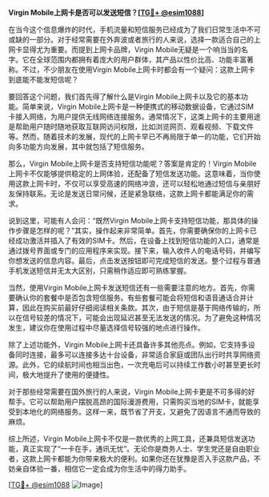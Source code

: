 **Virgin Mobile上网卡是否可以发送短信？[[TG💪+ @esim1088](https://t.me/s/esim1088)]**

在当今这个信息爆炸的时代，手机流量和短信服务已经成为了我们日常生活中不可或缺的一部分。对于经常需要在外奔波或者旅行的人来说，选择一款适合自己的上网卡显得尤为重要。而提到上网卡品牌，Virgin Mobile无疑是一个响当当的名字。它在全球范围内都拥有着庞大的用户群体，其产品以性价比高、功能丰富著称。不过，不少朋友在使用Virgin Mobile上网卡时都会有一个疑问：这款上网卡到底能不能发短信呢？

要回答这个问题，我们首先得了解什么是Virgin Mobile上网卡以及它的基本功能。简单来说，Virgin Mobile上网卡是一种便携式的移动数据设备，它通过SIM卡接入网络，为用户提供无线网络连接服务。通常情况下，这类上网卡的主要用途是帮助用户随时随地获取互联网访问权限，比如浏览网页、观看视频、下载文件等。然而，随着技术的发展，现代的上网卡早已不再局限于单一的功能，它们开始向多功能方向发展，其中就包括了短信服务。

那么，Virgin Mobile上网卡是否支持短信功能呢？答案是肯定的！Virgin Mobile上网卡不仅能够提供稳定的上网体验，还配备了短信发送功能。这意味着，当你使用这款上网卡时，不仅可以享受高速的网络冲浪，还可以轻松地通过短信与亲朋好友保持联系。无论是发送日常问候，还是紧急联络，这款上网卡都能满足你的需求。

说到这里，可能有人会问：“既然Virgin Mobile上网卡支持短信功能，那具体的操作步骤是怎样的呢？”其实，操作起来非常简单。首先，你需要确保你的上网卡已经成功激活并插入了有效的SIM卡。然后，在设备上找到短信功能的入口，通常是通过拨号界面或专门的应用程序来实现。接下来，输入收件人的电话号码，并编写你想发送的信息内容。最后，点击发送按钮即可完成短信的发送。整个过程与普通手机发送短信并无太大区别，只需稍作适应即可熟练掌握。

当然，使用Virgin Mobile上网卡发送短信还有一些需要注意的地方。首先，你需要确认你的套餐中是否包含短信服务。有些套餐可能会将短信和语音通话合并计算，因此在购买前最好仔细阅读相关条款。其次，由于短信是基于网络传输的，所以在信号较差的情况下，可能会出现延迟甚至无法发送的情况。为了避免这种情况发生，建议你在使用过程中尽量选择信号较强的地点进行操作。

除了上述功能外，Virgin Mobile上网卡还具备许多其他亮点。例如，它支持多设备同时连接，最多可以连接多达十台设备，非常适合家庭或团队出行时共享网络资源。此外，它的续航时间也相当出色，一次充电后可以持续工作数小时甚至更长时间，极大地提升了使用的便捷性。

对于那些经常需要在国外旅行的人来说，Virgin Mobile上网卡更是不可多得的好帮手。它可以帮助用户摆脱高昂的国际漫游费用，只需购买当地的SIM卡，就能享受到本地化的网络服务。这样一来，既节省了开支，又避免了因语言不通而导致的麻烦。

综上所述，Virgin Mobile上网卡不仅是一款优秀的上网工具，还兼具短信发送功能，真正实现了“一卡在手，通讯无忧”。无论你是商务人士、学生党还是自由职业者，这款上网卡都能为你带来极大的便利。如果你还在犹豫是否入手这款产品，不妨亲自体验一番，相信它一定会成为你生活中的得力助手。

[[TG💪+ @esim1088](https://t.me/s/esim1088) ![Image](https://i.postimg.cc/4NQfJmqS/Snipaste-2025-05-13-00-14-12.png)]